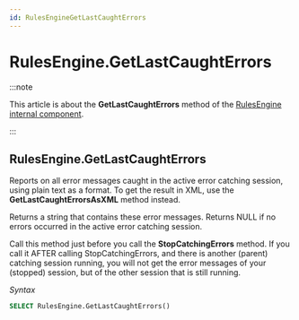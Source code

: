 ```yaml
---
id: RulesEngineGetLastCaughtErrors
---
```


# RulesEngine.GetLastCaughtErrors




:::note

This article is about the **GetLastCaughtErrors** method of the [RulesEngine internal component](/Extensions/RulesEngine_internal_component).

:::

## **RulesEngine.GetLastCaughtErrors**

Reports on all error messages caught in the active error catching session, using plain text as a format. To get the result in XML, use the **GetLastCaughtErrorsAsXML** method instead.

Returns a string that contains these error messages. Returns NULL if no errors occurred in the active error catching session.

Call this method just before you call the **StopCatchingErrors** method. If you call it AFTER calling StopCatchingErrors, and there is another (parent) catching session running, you will not get the error messages of your (stopped) session, but of the other session that is still running.

*Syntax*

```sql
SELECT RulesEngine.GetLastCaughtErrors()
```

 